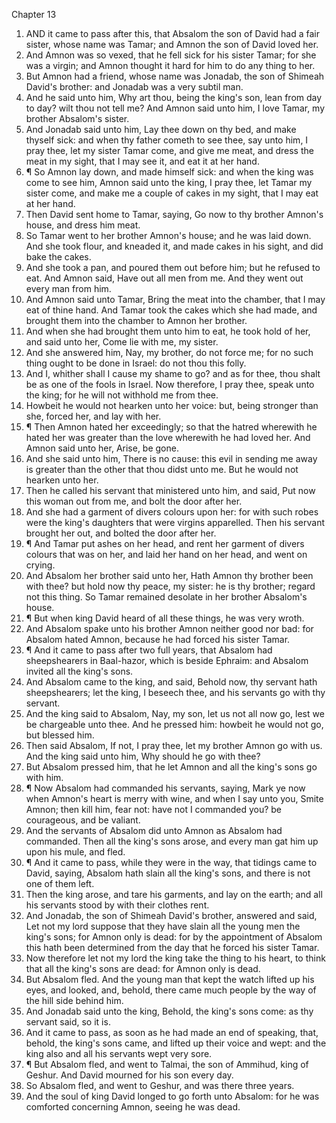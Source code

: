 

Chapter 13

1. AND it came to pass after this, that Absalom the son of David had a fair sister, whose name was Tamar; and Amnon the son of David loved her.
2. And Amnon was so vexed, that he fell sick for his sister Tamar; for she was a virgin; and Amnon thought it hard for him to do any thing to her.
3. But Amnon had a friend, whose name was Jonadab, the son of Shimeah David's brother: and Jonadab was a very subtil man.
4. And he said unto him, Why art thou, being the king's son, lean from day to day?  wilt thou not tell me?  And Amnon said unto him, I love Tamar, my brother Absalom's sister.
5. And Jonadab said unto him, Lay thee down on thy bed, and make thyself sick: and when thy father cometh to see thee, say unto him, I pray thee, let my sister Tamar come, and give me meat, and dress the meat in my sight, that I may see it, and eat it at her hand.
6. ¶ So Amnon lay down, and made himself sick: and when the king was come to see him, Amnon said unto the king, I pray thee, let Tamar my sister come, and make me a couple of cakes in my sight, that I may eat at her hand.
7. Then David sent home to Tamar, saying, Go now to thy brother Amnon's house, and dress him meat.
8. So Tamar went to her brother Amnon's house; and he was laid down.  And she took flour, and kneaded it, and made cakes in his sight, and did bake the cakes.
9. And she took a pan, and poured them out before him; but he refused to eat.  And Amnon said, Have out all men from me.  And they went out every man from him.
10. And Amnon said unto Tamar, Bring the meat into the chamber, that I may eat of thine hand.  And Tamar took the cakes which she had made, and brought them into the chamber to Amnon her brother.
11. And when she had brought them unto him to eat, he took hold of her, and said unto her, Come lie with me, my sister.
12. And she answered him, Nay, my brother, do not force me; for no such thing ought to be done in Israel: do not thou this folly.
13. And I, whither shall I cause my shame to go?  and as for thee, thou shalt be as one of the fools in Israel.  Now therefore, I pray thee, speak unto the king; for he will not withhold me from thee.
14. Howbeit he would not hearken unto her voice: but, being stronger than she, forced her, and lay with her.
15. ¶ Then Amnon hated her exceedingly; so that the hatred wherewith he hated her was greater than the love wherewith he had loved her.  And Amnon said unto her, Arise, be gone.
16. And she said unto him, There is no cause: this evil in sending me away is greater than the other that thou didst unto me.  But he would not hearken unto her.
17. Then he called his servant that ministered unto him, and said, Put now this woman out from me, and bolt the door after her.
18. And she had a garment of divers colours upon her: for with such robes were the king's daughters that were virgins apparelled.  Then his servant brought her out, and bolted the door after her.
19. ¶ And Tamar put ashes on her head, and rent her garment of divers colours that was on her, and laid her hand on her head, and went on crying.
20. And Absalom her brother said unto her, Hath Amnon thy brother been with thee?  but hold now thy peace, my sister: he is thy brother; regard not this thing.  So Tamar remained desolate in her brother Absalom's house.
21. ¶ But when king David heard of all these things, he was very wroth.
22. And Absalom spake unto his brother Amnon neither good nor bad: for Absalom hated Amnon, because he had forced his sister Tamar.
23. ¶ And it came to pass after two full years, that Absalom had sheepshearers in Baal-hazor, which is beside Ephraim: and Absalom invited all the king's sons.
24. And Absalom came to the king, and said, Behold now, thy servant hath sheepshearers; let the king, I beseech thee, and his servants go with thy servant.
25. And the king said to Absalom, Nay, my son, let us not all now go, lest we be chargeable unto thee.  And he pressed him: howbeit he would not go, but blessed him.
26. Then said Absalom, If not, I pray thee, let my brother Amnon go with us.  And the king said unto him, Why should he go with thee?
27. But Absalom pressed him, that he let Amnon and all the king's sons go with him.
28. ¶ Now Absalom had commanded his servants, saying, Mark ye now when Amnon's heart is merry with wine, and when I say unto you, Smite Amnon; then kill him, fear not: have not I commanded you?  be courageous, and be valiant.
29. And the servants of Absalom did unto Amnon as Absalom had commanded.  Then all the king's sons arose, and every man gat him up upon his mule, and fled.
30. ¶ And it came to pass, while they were in the way, that tidings came to David, saying, Absalom hath slain all the king's sons, and there is not one of them left.
31. Then the king arose, and tare his garments, and lay on the earth; and all his servants stood by with their clothes rent.
32. And Jonadab, the son of Shimeah David's brother, answered and said, Let not my lord suppose that they have slain all the young men the king's sons; for Amnon only is dead: for by the appointment of Absalom this hath been determined from the day that he forced his sister Tamar.
33. Now therefore let not my lord the king take the thing to his heart, to think that all the king's sons are dead: for Amnon only is dead.
34. But Absalom fled.  And the young man that kept the watch lifted up his eyes, and looked, and, behold, there came much people by the way of the hill side behind him.
35. And Jonadab said unto the king, Behold, the king's sons come: as thy servant said, so it is.
36. And it came to pass, as soon as he had made an end of speaking, that, behold, the king's sons came, and lifted up their voice and wept: and the king also and all his servants wept very sore.
37. ¶ But Absalom fled, and went to Talmai, the son of Ammihud, king of Geshur.  And David mourned for his son every day.
38. So Absalom fled, and went to Geshur, and was there three years.
39. And the soul of king David longed to go forth unto Absalom: for he was comforted concerning Amnon, seeing he was dead.

